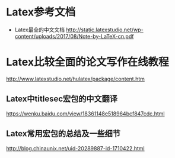 # Latex参考文档
 - Latex最全的中文文档
http://static.latexstudio.net/wp-content/uploads/2017/08/Note-by-LaTeX-cn.pdf
# Latex比较全面的论文写作在线教程
http://www.latexstudio.net/hulatex/package/content.htm
## Latex中titlesec宏包的中文翻译
https://wenku.baidu.com/view/18361148e518964bcf847cdc.html
## Latex常用宏包的总结及一些细节
http://blog.chinaunix.net/uid-20289887-id-1710422.html

